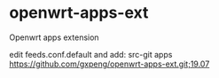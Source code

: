 # openwrt-apps-ext
Openwrt apps extension

edit feeds.conf.default and add: src-git apps https://github.com/gxpeng/openwrt-apps-ext.git;19.07
